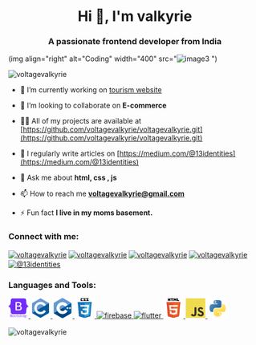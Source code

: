 <h1 align="center">Hi 👋, I'm valkyrie</h1>
<h3 align="center">A passionate frontend developer from India</h3>


(img align="right" alt="Coding" width="400" src="![image3](https://github.com/voltagevalkyrie/voltagevalkyrie/assets/149293731/3165a6ca-be54-4680-b72a-7ac4243da1c4)
")

<p align="left"> <img src="https://komarev.com/ghpvc/?username=voltagevalkyrie&label=Profile%20views&color=0e75b6&style=flat" alt="voltagevalkyrie" /> </p>

- 🔭 I’m currently working on [tourism website](https://github.com/voltagevalkyrie/tourism-website-.git)

- 👯 I’m looking to collaborate on **E-commerce**

- 👨‍💻 All of my projects are available at [https://github.com/voltagevalkyrie/voltagevalkyrie.git](https://github.com/voltagevalkyrie/voltagevalkyrie.git)

- 📝 I regularly write articles on [https://medium.com/@13identities](https://medium.com/@13identities)

- 💬 Ask me about **html, css , js**

- 📫 How to reach me **voltagevalkyrie@gmail.com**

- ⚡ Fun fact **I live in my moms basement.**

<h3 align="left">Connect with me:</h3>
<p align="left">
<a href="https://twitter.com/voltagevalkyrie" target="blank"><img align="center" src="https://raw.githubusercontent.com/rahuldkjain/github-profile-readme-generator/master/src/images/icons/Social/twitter.svg" alt="voltagevalkyrie" height="30" width="40" /></a>
<a href="https://linkedin.com/in/voltagevalkyrie" target="blank"><img align="center" src="https://raw.githubusercontent.com/rahuldkjain/github-profile-readme-generator/master/src/images/icons/Social/linked-in-alt.svg" alt="voltagevalkyrie" height="30" width="40" /></a>
<a href="https://fb.com/voltagevalkyrie" target="blank"><img align="center" src="https://raw.githubusercontent.com/rahuldkjain/github-profile-readme-generator/master/src/images/icons/Social/facebook.svg" alt="voltagevalkyrie" height="30" width="40" /></a>
<a href="https://instagram.com/voltagevalkyrie" target="blank"><img align="center" src="https://raw.githubusercontent.com/rahuldkjain/github-profile-readme-generator/master/src/images/icons/Social/instagram.svg" alt="voltagevalkyrie" height="30" width="40" /></a>
<a href="https://medium.com/@13identities" target="blank"><img align="center" src="https://raw.githubusercontent.com/rahuldkjain/github-profile-readme-generator/master/src/images/icons/Social/medium.svg" alt="@13identities" height="30" width="40" /></a>
</p>

<h3 align="left">Languages and Tools:</h3>
<p align="left"> <a href="https://getbootstrap.com" target="_blank" rel="noreferrer"> <img src="https://raw.githubusercontent.com/devicons/devicon/master/icons/bootstrap/bootstrap-plain-wordmark.svg" alt="bootstrap" width="40" height="40"/> </a> <a href="https://www.cprogramming.com/" target="_blank" rel="noreferrer"> <img src="https://raw.githubusercontent.com/devicons/devicon/master/icons/c/c-original.svg" alt="c" width="40" height="40"/> </a> <a href="https://www.w3schools.com/cpp/" target="_blank" rel="noreferrer"> <img src="https://raw.githubusercontent.com/devicons/devicon/master/icons/cplusplus/cplusplus-original.svg" alt="cplusplus" width="40" height="40"/> </a> <a href="https://www.w3schools.com/css/" target="_blank" rel="noreferrer"> <img src="https://raw.githubusercontent.com/devicons/devicon/master/icons/css3/css3-original-wordmark.svg" alt="css3" width="40" height="40"/> </a> <a href="https://firebase.google.com/" target="_blank" rel="noreferrer"> <img src="https://www.vectorlogo.zone/logos/firebase/firebase-icon.svg" alt="firebase" width="40" height="40"/> </a> <a href="https://flutter.dev" target="_blank" rel="noreferrer"> <img src="https://www.vectorlogo.zone/logos/flutterio/flutterio-icon.svg" alt="flutter" width="40" height="40"/> </a> <a href="https://www.w3.org/html/" target="_blank" rel="noreferrer"> <img src="https://raw.githubusercontent.com/devicons/devicon/master/icons/html5/html5-original-wordmark.svg" alt="html5" width="40" height="40"/> </a> <a href="https://developer.mozilla.org/en-US/docs/Web/JavaScript" target="_blank" rel="noreferrer"> <img src="https://raw.githubusercontent.com/devicons/devicon/master/icons/javascript/javascript-original.svg" alt="javascript" width="40" height="40"/> </a> <a href="https://www.python.org" target="_blank" rel="noreferrer"> <img src="https://raw.githubusercontent.com/devicons/devicon/master/icons/python/python-original.svg" alt="python" width="40" height="40"/> </a> </p>

<p><img align="center" src="https://github-readme-stats.vercel.app/api/top-langs?username=voltagevalkyrie&show_icons=true&locale=en&layout=compact" alt="voltagevalkyrie" /></p>
